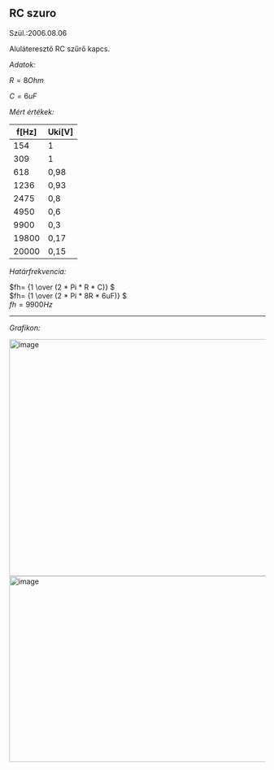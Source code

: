 RC szuro
---
Szül.:2006.08.06

Aluláteresztő RC szűrő kapcs.

*Adatok:*

$R=8 Ohm$

$C=6 uF$

*Mért értékek:*

|f[Hz]|Uki[V]|
|-----|------|
| 154 |   1  |
| 309 |   1  |
|618|0,98|
|1236|0,93|
|2475|0,8|
|4950|0,6|
|9900|0,3|
|19800|0,17|
|20000|0,15|

*Határfrekvencia:*

$fh= {1 \over (2 * Pi * R * C)} $   
$fh= {1 \over (2 * Pi * 8R * 6uF)} $  
$fh=9900Hz$

---
*Grafikon:*

<img width="754" height="466" alt="image" src="https://github.com/user-attachments/assets/9d102ea8-4fab-44f7-aea9-78e58100171a" />

<img width="773" height="366" alt="image" src="https://github.com/user-attachments/assets/11c683f1-e855-44bf-bd6b-15c1eff0c422" />
